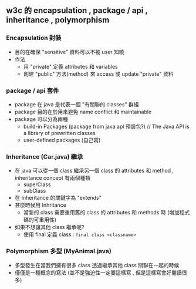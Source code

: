 ## w3c 的 encapsulation , package / api , inheritance , polymorphism

### Encapsulation 封裝
- 目的在確保 "sensitive" 資料可以不被 user 知曉
- 作法
  - 用 "private" 定義 attributes 和 variables
  - 創建 "public" 方法(method) 來 access 或 update "private" 資料

### package / api 套件
- package 在 java 是代表一個 "有關聯的 classes" 群組
- package 目的在於用來避免 name conflict 和 maintainable
- package 可以分為兩種
  - build-in Packages (package from java api 預設包?) // The Java API is a library of prewritten classes
  - user-defined packages (自己寫)

### Inheritance (Car.java) 繼承
- 在 java 可以從一個 class 繼承另一個 class 的 attributes 和 method , inheritance concept 有兩個種類
  - superClass
  - subClass
- 在 Inheritance 的關鍵字為 "extends"
- 甚麼時候用 Inhritance
  - 當新的 class 需要重用舊的 class 的 attributes 和 methods 時 (增加程式碼的可重用性)
- 如果不想讓其他 class 繼承呢?
  - 使用 final 定義 class : `final class <classname>`

### Polymorphism 多型 (MyAnimal.java)
- 多型發生在當我們擁有很多 class 透過繼承其他 class 關聯在一起的時候
- 僅僅是一種概念的寫法 (並不是強迫性一定要這樣寫 , 但是這樣寫會好閱讀很多)